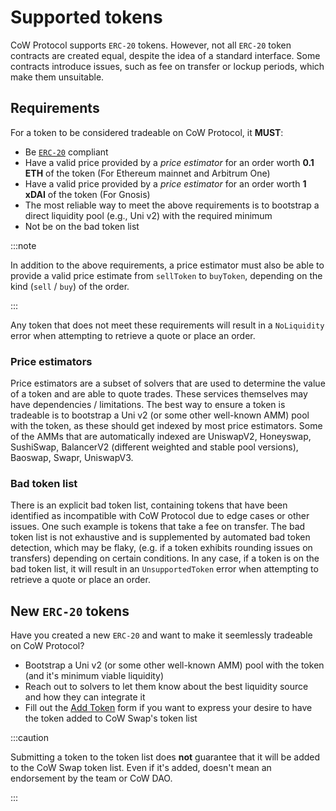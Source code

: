# Supported tokens

CoW Protocol supports `ERC-20` tokens. However, not all `ERC-20` token contracts are created equal, despite the idea of a standard interface. Some contracts introduce issues, such as fee on transfer or lockup periods, which make them unsuitable.

## Requirements

For a token to be considered tradeable on CoW Protocol, it **MUST**:

- Be [`ERC-20`](https://eips.ethereum.org/EIPS/eip-20) compliant
- Have a valid price provided by a _price estimator_ for an order worth **0.1 ETH** of the token (For Ethereum mainnet and Arbitrum One)
- Have a valid price provided by a _price estimator_ for an order worth **1 xDAI** of the token (For Gnosis)
- The most reliable way to meet the above requirements is to bootstrap a direct liquidity pool (e.g., Uni v2) with the required minimum
- Not be on the bad token list

:::note

In addition to the above requirements, a price estimator must also be able to provide a valid price estimate from `sellToken` to `buyToken`, depending on the kind (`sell` / `buy`) of the order.

:::

Any token that does not meet these requirements will result in a `NoLiquidity` error when attempting to retrieve a quote or place an order.

### Price estimators

Price estimators are a subset of solvers that are used to determine the value of a token and are able to quote trades. 
These services themselves may have dependencies / limitations. 
The best way to ensure a token is tradeable is to bootstrap a Uni v2 (or some other well-known AMM) pool with the token, as these should get indexed by most price estimators.
Some of the AMMs that are automatically indexed are UniswapV2, Honeyswap, SushiSwap, BalancerV2 (different weighted and stable pool versions), Baoswap, Swapr, UniswapV3.

### Bad token list

There is an explicit bad token list, containing tokens that have been identified as incompatible with CoW Protocol due to edge cases or other issues.
One such example is tokens that take a fee on transfer.
The bad token list is not exhaustive and is supplemented by automated bad token detection, which may be flaky, (e.g. if a token exhibits rounding issues on transfers) depending on certain conditions.
In any case, if a token is on the bad token list, it will result in an `UnsupportedToken` error when attempting to retrieve a quote or place an order.

## New `ERC-20` tokens

Have you created a new `ERC-20` and want to make it seemlessly tradeable on CoW Protocol?

- Bootstrap a Uni v2 (or some other well-known AMM) pool with the token (and it's minimum viable liquidity)
- Reach out to solvers to let them know about the best liquidity source and how they can integrate it
- Fill out the [Add Token](https://github.com/cowprotocol/token-lists/issues/new?assignees=&labels=addToken&projects=&template=addTokenForm.yml&title=%5BAddToken%5D+%60SYMBOL%60+on+%60NETWORK%60) form if you want to express your desire to have the token added to CoW Swap's token list

:::caution

Submitting a token to the token list does **not** guarantee that it will be added to the CoW Swap token list.
Even if it's added, doesn't mean an endorsement by the team or CoW DAO.

:::
